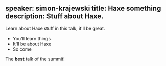 speaker: simon-krajewski
title: Haxe something
description: Stuff about Haxe.
---
Learn about Haxe stuff in this talk, it'll be great.

* You'll learn things
* It'll be about Haxe
* So come

The **best** talk of the summit!
